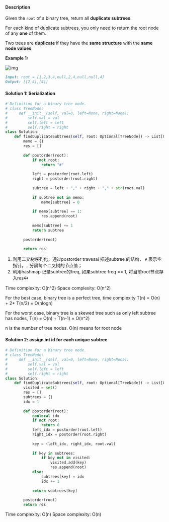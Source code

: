 #### Description

Given the `root` of a binary tree, return all **duplicate subtrees**.

For each kind of duplicate subtrees, you only need to return the root node of any **one** of them.

Two trees are **duplicate** if they have the **same structure** with the **same node values**.

**Example 1:**

![img](https://assets.leetcode.com/uploads/2020/08/16/e1.jpg)

```markdown
Input: root = [1,2,3,4,null,2,4,null,null,4]
Output: [[2,4],[4]]
```



#### Solution 1: Serialization

```python
# Definition for a binary tree node.
# class TreeNode:
#     def __init__(self, val=0, left=None, right=None):
#         self.val = val
#         self.left = left
#         self.right = right
class Solution:
    def findDuplicateSubtrees(self, root: Optional[TreeNode]) -> List[Optional[TreeNode]]:
        memo = {}
        res = []
        
        def postorder(root):
            if not root:
                return "#"
            
            left = postorder(root.left)
            right = postorder(root.right)
            
            subtree = left + "," + right + "," + str(root.val)
            
            if subtree not in memo:
                memo[subtree] = 0
            
            if memo[subtree] == 1:
                res.append(root)
            
            memo[subtree] += 1
            return subtree
        
        postorder(root)
        
        return res
```

1. 利用二叉树序列化，通过postorder travesal 描述subtree 的结构， `#` 表示空指针，`,` 分隔每个二叉树的节点值；
2. 利用hashmap 记录subtree的freq, 如果subtree freq == 1, 将当前root节点存入res中

Time complexity: O(n^2)
Space complexity: O(n^2)

For the best case, binary tree is a perfect tree, time complexity T(n) = O(n) + 2* T(n/2) = O(nlogn)

For the worst case, binary tree is a skewed tree such as only left subtree has nodes, T(n) = O(n) + T(n-1) = O(n^2)

n is the number of tree nodes. O(n) means for root node

#### Solution 2: assign int id for each unique subtree

```python
# Definition for a binary tree node.
# class TreeNode:
#     def __init__(self, val=0, left=None, right=None):
#         self.val = val
#         self.left = left
#         self.right = right
class Solution:
    def findDuplicateSubtrees(self, root: Optional[TreeNode]) -> List[Optional[TreeNode]]:
        visited = set()
        res = []
        subtrees = {}
        idx = 1
        
        def postorder(root):
            nonlocal idx 
            if not root:
                return 0
            left_idx = postorder(root.left)
            right_idx = postorder(root.right)
            
            key = (left_idx, right_idx, root.val)
            
            if key in subtrees:
                if key not in visited:
                    visited.add(key)
                    res.append(root)
            else:
                subtrees[key] = idx
                idx += 1
            
            return subtrees[key]
        
        postorder(root)
        return res
```

Time complexity: O(n)
Space complexity: O(n)


